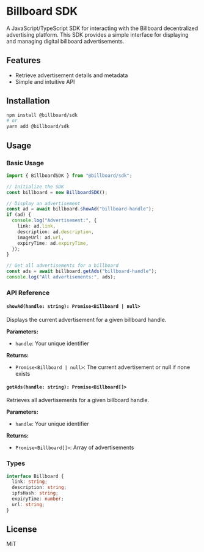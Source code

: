 # Billboard SDK

A JavaScript/TypeScript SDK for interacting with the Billboard decentralized advertising platform. This SDK provides a simple interface for displaying and managing digital billboard advertisements.

## Features

- Retrieve advertisement details and metadata
- Simple and intuitive API

## Installation

```bash
npm install @billboard/sdk
# or
yarn add @billboard/sdk
```

## Usage

### Basic Usage

```typescript
import { BillboardSDK } from "@billboard/sdk";

// Initialize the SDK
const billboard = new BillboardSDK();

// Display an advertisement
const ad = await billboard.showAd("billboard-handle");
if (ad) {
  console.log("Advertisement:", {
    link: ad.link,
    description: ad.description,
    imageUrl: ad.url,
    expiryTime: ad.expiryTime,
  });
}

// Get all advertisements for a billboard
const ads = await billboard.getAds("billboard-handle");
console.log("All advertisements:", ads);
```

### API Reference

#### `showAd(handle: string): Promise<Billboard | null>`

Displays the current advertisement for a given billboard handle.

**Parameters:**

- `handle`: Your unique identifier

**Returns:**

- `Promise<Billboard | null>`: The current advertisement or null if none exists

#### `getAds(handle: string): Promise<Billboard[]>`

Retrieves all advertisements for a given billboard handle.

**Parameters:**

- `handle`: Your unique identifier

**Returns:**

- `Promise<Billboard[]>`: Array of advertisements

### Types

```typescript
interface Billboard {
  link: string;
  description: string;
  ipfsHash: string;
  expiryTime: number;
  url: string;
}
```

## License

MIT
